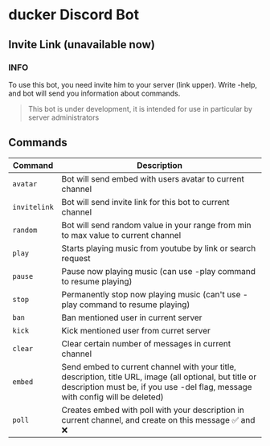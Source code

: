# ducker Discord Bot
## Invite Link (unavailable now)
### INFO
 To use this bot, you need invite him to your server (link upper). Write -help, and bot will send you information about commands.
> This bot is under development, it is intended for use in particular by server administrators

## Commands

| Command | Description |
|---|----|
|`avatar`|Bot will send embed with users avatar to current channel |
|`invitelink`| Bot will send invite link for this bot to current channel |
|`random`| Bot will send  random value in your range from min to max value to current channel |
|`play`| Starts playing music from youtube by link or search request |
|`pause`| Pause now playing music (can use -play command to resume playing) |
|`stop`| Permanently stop now playing music (can't use -play command to resume playing) |
|`ban`| Ban mentioned user in current server |
|`kick`| Kick mentioned user from curret server |
|`clear`| Clear certain number of messages in current channel |
|`embed`| Send embed to current channel with your title, description, title URL, image (all optional, but title or description must be, if you use -del flag, message with config will be deleted) |
|`poll`| Creates embed with poll with your description in current channel, and create on this message :white_check_mark: and :x: |